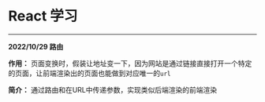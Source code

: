 # React 学习
***

**2022/10/29 路由**

**作用：** 页面变换时，假装让地址变一下，因为网站是通过链接直接打开一个特定的页面，让前端渲染出的页面也能做到对应唯一的`url`

**简介：** 通过路由和在URL中传递参数，实现类似后端渲染的前端渲染